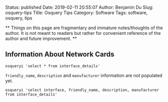 Status: published
Date: 2019-02-11 20:55:07
Author: Benjamin Du
Slug: osquery-tips
Title: Osquery Tips
Category: Software
Tags: software, osquery, tips

**
Things on this page are fragmentary and immature notes/thoughts of the author.
It is not meant to readers but rather for convenient reference of the author and future improvement.
**


## Information About Network Cards
```
osqueryi 'select * from interface_details'
```
`friendly_name`, `description` and `manufacturer` information are not populated yet.
```
osqueryi 'select interface, friendly_name, description, manufacturer from interface_details'
```